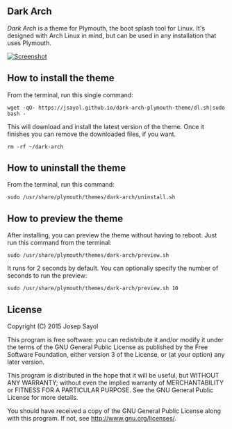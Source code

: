 ## Dark Arch

*Dark Arch* is a theme for Plymouth, the boot splash tool for Linux. It's designed with Arch Linux in mind, but can be used in any installation that uses Plymouth.

[![Screenshot](https://jsayol.github.io/dark-arch-plymouth-theme/img/screenshot_small.png)](https://jsayol.github.io/dark-arch-plymouth-theme/img/screenshot.png)

## How to install the theme
From the terminal, run this single command:

    wget -qO- https://jsayol.github.io/dark-arch-plymouth-theme/dl.sh|sudo bash -

This will download and install the latest version of the theme.
Once it finishes you can remove the downloaded files, if you want.

    rm -rf ~/dark-arch

## How to uninstall the theme
From the terminal, run this command:

    sudo /usr/share/plymouth/themes/dark-arch/uninstall.sh

## How to preview the theme
After installing, you can preview the theme without having to reboot. Just run this command from the terminal:

    sudo /usr/share/plymouth/themes/dark-arch/preview.sh

It runs for 2 seconds by default. You can optionally specify the number of seconds to run the preview:

    sudo /usr/share/plymouth/themes/dark-arch/preview.sh 10

## License

Copyright (C) 2015  Josep Sayol

This program is free software: you can redistribute it and/or modify
it under the terms of the GNU General Public License as published by
the Free Software Foundation, either version 3 of the License, or
(at your option) any later version.

This program is distributed in the hope that it will be useful,
but WITHOUT ANY WARRANTY; without even the implied warranty of
MERCHANTABILITY or FITNESS FOR A PARTICULAR PURPOSE.  See the
GNU General Public License for more details.

You should have received a copy of the GNU General Public License
along with this program.  If not, see <http://www.gnu.org/licenses/>.
